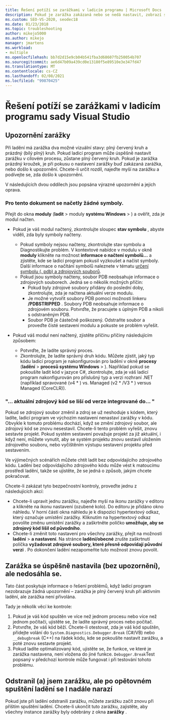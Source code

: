 ```yaml
---
title: Řešení potíží se zarážkami v ladicím programu | Microsoft Docs
description: Pokud je zarážka zakázaná nebo se nedá nastavit, zobrazí se jako prázdný kruh. Podívejte se na informace o problémech, ke kterým může dojít při nastavování zarážek.
ms.custom: SEO-VS-2020, seodec18
ms.date: 01/23/2018
ms.topic: troubleshooting
author: mikejo5000
ms.author: mikejo
manager: jmartens
ms.workload:
- multiple
ms.openlocfilehash: bb7d2d15e9cb04b541fba3d68607fb250054b707
ms.sourcegitcommit: ae6d47b09a439cd0e13180f5e89510e3e347fd47
ms.translationtype: MT
ms.contentlocale: cs-CZ
ms.lasthandoff: 02/08/2021
ms.locfileid: "99870425"
---
```

# <a name="troubleshoot-breakpoints-in-the-visual-studio-debugger"></a>Řešení potíží se zarážkami v ladicím programu sady Visual Studio

## <a name="breakpoint-warnings"></a>Upozornění zarážky

Při ladění má zarážka dva možné vizuální stavy: plný červený kruh a prázdný (bílý plný) kruh. Pokud ladicí program může úspěšně nastavit zarážku v cílovém procesu, zůstane plný červený kruh. Pokud je zarážka prázdný kroužek, je při pokusu o nastavení zarážky buď zakázaná zarážka, nebo došlo k upozornění. Chcete-li určit rozdíl, najeďte myší na zarážku a podívejte se, zda došlo k upozornění.

V následujících dvou oddílech jsou popsána výrazné upozornění a jejich oprava.

### <a name="no-symbols-have-been-loaded-for-this-document"></a>Pro tento dokument se načetly žádné symboly.

Přejít do okna **moduly** (**ladit**  >  moduly **systému Windows**  >  ) a ověřit, zda je modul načten.
* Pokud je váš modul načtený, zkontrolujte sloupec **stav symbolu** , abyste viděli, zda byly symboly načteny.
  * Pokud symboly nejsou načteny, zkontrolujte stav symbolu a Diagnostikujte problém. V kontextové nabídce v modulu v okně **moduly** klikněte na možnost **informace o načtení symbolů...** a zjistěte, kde se ladicí program pokusil vyzkoušet a načíst symboly. Další informace o načítání symbolů naleznete v tématu [určení symbolu (. pdb) a zdrojových souborů](../debugger/specify-symbol-dot-pdb-and-source-files-in-the-visual-studio-debugger.md).
  * Pokud jsou symboly načteny, soubor PDB neobsahuje informace o zdrojových souborech. Jedná se o několik možných příčin:
    * Pokud byly zdrojové soubory přidány do poslední doby, zkontrolujte, zda je načtena aktuální verze modulu.
    * Je možné vytvořit soubory PDB pomocí možnosti linkeru **/PDBSTRIPPED** . Soubory PDB neobsahuje informace o zdrojovém souboru. Potvrďte, že pracujete s úplným PDB a nikoli s odstraněným PDB.
    * Soubor PDB je částečně poškozený. Odstraňte soubor a proveďte čisté sestavení modulu a pokuste se problém vyřešit.

* Pokud váš modul není načtený, zjistěte příčinu příčiny následujícím způsobem:
  * Potvrďte, že ladíte správný proces.
  * Zkontrolujte, že ladíte správný druh kódu. Můžete zjistit, jaký typ kódu ladicí program je nakonfigurován pro ladění v okně **procesy** (**ladění**  >  **procesů systému Windows**  >  ). Například pokud se pokoušíte ladit kód v jazyce C#, zkontrolujte, zda je váš ladicí program nakonfigurován pro příslušný typ a verzi rozhraní .NET (například spravované (v4 \* ) vs. Managed (v2 \* /V3 \* ) versus Managed (CoreCLR)).

### <a name="-the-current-source-code-is-different-from-the-version-built-into"></a>"… aktuální zdrojový kód se liší od verze integrované do... "

Pokud se zdrojový soubor změnil a zdroj se už neshoduje s kódem, který ladíte, ladicí program ve výchozím nastavení nenastaví zarážky v kódu. Obvykle k tomuto problému dochází, když se změní zdrojový soubor, ale zdrojový kód se znovu nesestavil. Chcete-li tento problém vyřešit, znovu sestavte projekt. Pokud systém sestavení považuje projekt za již aktuální, i když není, můžete vynutit, aby se systém projektu znovu sestavil uložením zdrojového souboru, nebo vyčištěním výstupu sestavení projektu před sestavením.

Ve výjimečných scénářích můžete chtít ladit bez odpovídajícího zdrojového kódu. Ladění bez odpovídajícího zdrojového kódu může vést k matoucímu prostředí ladění, takže se ujistěte, že se jedná o způsob, jakým chcete pokračovat.

Chcete-li zakázat tyto bezpečnostní kontroly, proveďte jednu z následujících akcí:
* Chcete-li upravit jednu zarážku, najeďte myší na ikonu zarážky v editoru a klikněte na ikonu nastavení (ozubené kolo). Do editoru je přidáno okno náhledu. V horní části okna náhledu je k dispozici hypertextový odkaz, který označuje umístění zarážky. Kliknutím na hypertextový odkaz povolíte změnu umístění zarážky a zaškrtněte políčko **umožňuje, aby se zdrojový kód lišil od původního**.
* Chcete-li změnit toto nastavení pro všechny zarážky, přejít na možnosti **ladění**  >  **a nastavení**. Na stránce **ladění/obecné** zrušte zaškrtnutí políčka **vyžadovat zdrojové soubory, které přesně odpovídají původní verzi** . Po dokončení ladění nezapomeňte tuto možnost znovu povolit.

## <a name="the-breakpoint-was-successfully-set-no-warning-but-didnt-hit"></a>Zarážka se úspěšně nastavila (bez upozornění), ale nedosáhla se.

Tato část poskytuje informace o řešení problémů, když ladicí program nezobrazuje žádná upozornění – zarážka je plný červený kruh při aktivním ladění, ale zarážka není přivolána.

Tady je několik věcí ke kontrole:
1. Pokud je váš kód spuštěn ve více než jednom procesu nebo více než jednom počítači, ujistěte se, že ladíte správný proces nebo počítač.
2. Potvrďte, že váš kód běží. Chcete-li otestovat, zda je váš kód spuštěn, přidejte volání do `System.Diagnostics.Debugger.Break` (C#/VB) nebo `__debugbreak` (C++) na řádek kódu, kde se pokoušíte nastavit zarážku, a poté znovu sestavte projekt.
3. Pokud ladíte optimalizovaný kód, ujistěte se, že funkce, ve které je zarážka nastavena, není vložena do jiné funkce. `Debugger.Break`Test popsaný v předchozí kontrole může fungovat i při testování tohoto problému.

## <a name="i-deleted-a-breakpoint-but-i-continue-to-hit-it-when-i-start-debugging-again"></a>Odstranil (a) jsem zarážku, ale po opětovném spuštění ladění se I nadále narazí

Pokud jste při ladění odstranili zarážku, můžete zarážku začít znovu při příštím spuštění ladění. Chcete-li ukončit tuto zarážku, zajistěte, aby všechny instance zarážky byly odebrány z okna **zarážky** .
